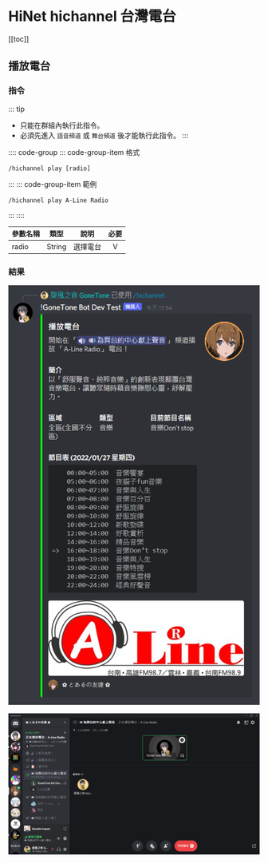 # HiNet hichannel 台灣電台

[[toc]]

## 播放電台

### 指令

::: tip
- 只能在群組內執行此指令。
- 必須先進入 `語音頻道` 或 `舞台頻道` 後才能執行此指令。
:::

:::: code-group
::: code-group-item 格式
```text:no-line-numbers
/hichannel play [radio]
```
:::
::: code-group-item 範例
```text:no-line-numbers
/hichannel play A-Line Radio
```
:::
::::

| 參數名稱  | 類型     | 說明   | 必要  |
|-------|--------|------|:---:|
| radio | String | 選擇電台 |  V  |

### 結果

![](../.vuepress/public/music/hichannel/play_1.png)

![](../.vuepress/public/music/hichannel/play_2.png)

